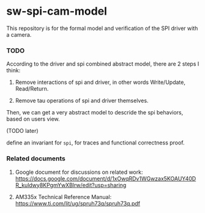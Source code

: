 # sw-spi-cam-model

This repository is for the formal model and verification of the SPI driver with a camera.

### TODO
According to the driver and spi combined abstract model, there are 2 steps I think:

1. Remove interactions of spi and driver, in other words Write/Update, Read/Return.

2. Remove tau operations of spi and driver themselves.

Then, we can get a very abstract model to descride the spi behaviors, based on users view.

(TODO later)

define an invariant for `spi`, for traces and functional correctness proof.

### Related documents
1. Google document for discussions on related work: https://docs.google.com/document/d/1xOwqRDv1WGwzax5KOAUY40DR_kuldwy8KPgmYwXBlrw/edit?usp=sharing

2. AM335x Technical Reference Manual: https://www.ti.com/lit/ug/spruh73q/spruh73q.pdf

